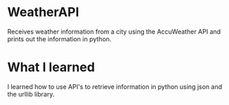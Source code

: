 # WeatherAPI
 Receives weather information from a city using the AccuWeather API and prints out the information in python.

# What I learned
 I learned how to use API's to retrieve information in python using json and the urllib library.
